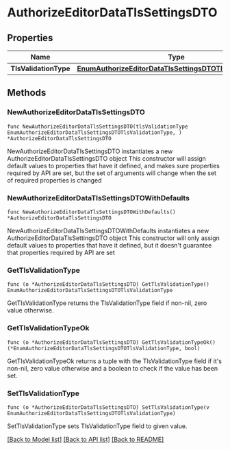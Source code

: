 # AuthorizeEditorDataTlsSettingsDTO

## Properties

Name | Type | Description | Notes
------------ | ------------- | ------------- | -------------
**TlsValidationType** | [**EnumAuthorizeEditorDataTlsSettingsDTOTlsValidationType**](EnumAuthorizeEditorDataTlsSettingsDTOTlsValidationType.md) |  | 

## Methods

### NewAuthorizeEditorDataTlsSettingsDTO

`func NewAuthorizeEditorDataTlsSettingsDTO(tlsValidationType EnumAuthorizeEditorDataTlsSettingsDTOTlsValidationType, ) *AuthorizeEditorDataTlsSettingsDTO`

NewAuthorizeEditorDataTlsSettingsDTO instantiates a new AuthorizeEditorDataTlsSettingsDTO object
This constructor will assign default values to properties that have it defined,
and makes sure properties required by API are set, but the set of arguments
will change when the set of required properties is changed

### NewAuthorizeEditorDataTlsSettingsDTOWithDefaults

`func NewAuthorizeEditorDataTlsSettingsDTOWithDefaults() *AuthorizeEditorDataTlsSettingsDTO`

NewAuthorizeEditorDataTlsSettingsDTOWithDefaults instantiates a new AuthorizeEditorDataTlsSettingsDTO object
This constructor will only assign default values to properties that have it defined,
but it doesn't guarantee that properties required by API are set

### GetTlsValidationType

`func (o *AuthorizeEditorDataTlsSettingsDTO) GetTlsValidationType() EnumAuthorizeEditorDataTlsSettingsDTOTlsValidationType`

GetTlsValidationType returns the TlsValidationType field if non-nil, zero value otherwise.

### GetTlsValidationTypeOk

`func (o *AuthorizeEditorDataTlsSettingsDTO) GetTlsValidationTypeOk() (*EnumAuthorizeEditorDataTlsSettingsDTOTlsValidationType, bool)`

GetTlsValidationTypeOk returns a tuple with the TlsValidationType field if it's non-nil, zero value otherwise
and a boolean to check if the value has been set.

### SetTlsValidationType

`func (o *AuthorizeEditorDataTlsSettingsDTO) SetTlsValidationType(v EnumAuthorizeEditorDataTlsSettingsDTOTlsValidationType)`

SetTlsValidationType sets TlsValidationType field to given value.



[[Back to Model list]](../README.md#documentation-for-models) [[Back to API list]](../README.md#documentation-for-api-endpoints) [[Back to README]](../README.md)


